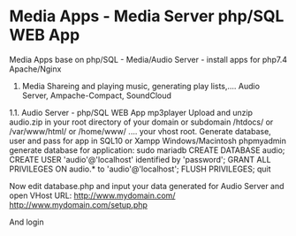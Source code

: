 # Media Apps - Media Server php/SQL WEB App
Media Apps base on php/SQL - Media/Audio Server - install apps for php7.4 Apache/Nginx

1. Media Shareing and playing music, generating play lists,....
Audio Server, Ampache-Compact, SoundCloud

1.1. Audio Server - php/SQL WEB App mp3player
Upload and unzip audio.zip in your root directory of your domain or subdomain /htdocs/ or /var/www/html/ or /home/www/ .... your vhost root.
Generate database, user and pass for app in SQL10 or Xampp Windows/Macintosh phpmyadmin generate database for application:
sudo mariadb
CREATE DATABASE audio;
CREATE USER 'audio'@'localhost' identified by 'password';
GRANT ALL PRIVILEGES ON audio.* to 'audio'@'localhost';
FLUSH PRIVILEGES;
quit

Now edit database.php and input your data generated for Audio Server and open VHost URL: http://www.mydomain.com/
http://www.mydomain.com/setup.php

And login

